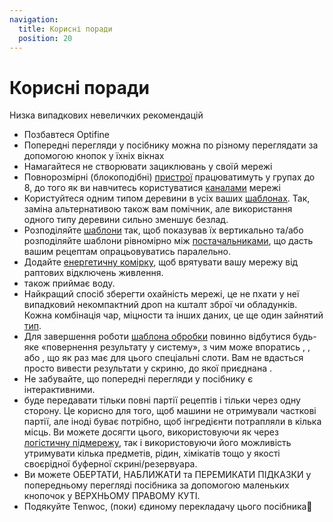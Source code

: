 ```yaml
---
navigation:
  title: Корисні поради
  position: 20
---
```


# Корисні поради

Низка випадкових невеличких рекомендацій

* Позбавтеся Optifine
* Попередні перегляди у посібнику можна по різному переглядати за допомогою кнопок у їхніх вікнах
* Намагайтеся не створювати зациклювань у своїй мережі
* Повнорозмірні (блокоподібні) [пристрої](ae2-mechanics/devices.md) працюватимуть у групах до 8, до того як ви навчитесь користуватися [каналами](ae2-mechanics/channels.md)
  мережі
* Користуйтеся одним типом деревини в усіх ваших [шаблонах](items-blocks-machines/patterns.md). Так, заміна альтернативою також вам помічник, але використання одного типу деревини сильно зменшує безлад.
* Розподіляйте [шаблони](items-blocks-machines/patterns.md) так, щоб <ItemLink id="pattern_access_terminal" /> показував їх вертикально та/або розподіляйте шаблони рівномірно між [постачальниками](items-blocks-machines/pattern_provider.md), що дасть вашим рецептам опрацьовуватись паралельно.
* Додайте [енергетичну комірку](items-blocks-machines/energy_cells.md), щоб врятувати вашу мережу від раптових відключень живлення.
* <ItemLink id="condenser" /> також приймає воду.
* Найкращий спосіб зберегти охайність мережі, це не пхати у неї випадковий некомпактний дроп на кшталт зброї чи обладунків. Кожна комбінація чар, міцности та інших даних, це ще один зайнятий [тип](ae2-mechanics/bytes-and-types.md).
* Для завершення роботи [шаблона обробки](items-blocks-machines/patterns.md) повинно відбутися будь-яке «повернення результату у систему»,
  з чим може впоратись <ItemLink id="import_bus" />, <ItemLink id="interface" />, або <ItemLink id="pattern_provider" />, що як раз має для цього спеціальні слоти. Вам не вдасться просто вивести результати у скриню, до якої приєднана <ItemLink id="storage_bus" />.
* Не забувайте, що попередні перегляди у посібнику є інтерактивними.
* <ItemLink id="pattern_provider" /> буде передавати тільки повні партії рецептів і тільки через одну сторону. Це корисно для того, щоб машини не отримували часткові партії, але іноді буває потрібно, щоб інгредієнти потрапляли в кілька місць.
  Ви можете досягти цього, використовуючи <ItemLink id="interface" /> як через [логістичну підмережу](example-setups/pipe-subnet.md), так і використовуючи його можливість утримувати кілька предметів, рідин, хімікатів тощо у якості своєрідної буферної скрині/резервуара.
* Ви можете ОБЕРТАТИ, НАБЛИЖАТИ та ПЕРЕМИКАТИ ПІДКАЗКИ у попередньому перегляді посібника за допомогою маленьких кнопочок у ВЕРХНЬОМУ ПРАВОМУ КУТІ.
* Подякуйте Tenwoc, (поки) єдиному перекладачу цього посібника💜